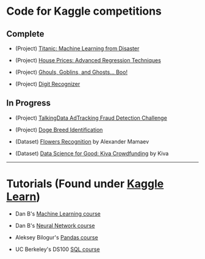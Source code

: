 # Code for Kaggle competitions

## Complete

- (Project) [Titanic: Machine Learning from Disaster](https://www.kaggle.com/c/titanic)

- (Project) [House Prices: Advanced Regression Techniques](https://www.kaggle.com/c/house-prices-advanced-regression-techniques)

- (Project) [Ghouls, Goblins, and Ghosts... Boo!](https://www.kaggle.com/c/ghouls-goblins-and-ghosts-boo)

- (Project) [Digit Recognizer](https://www.kaggle.com/c/digit-recognizer)

## In Progress

- (Project) [TalkingData AdTracking Fraud Detection Challenge](https://www.kaggle.com/c/talkingdata-adtracking-fraud-detection)

- (Project) [Doge Breed Identification](https://www.kaggle.com/c/dog-breed-identification)

- (Dataset) [Flowers Recognition](https://www.kaggle.com/alxmamaev/flowers-recognition) by Alexander Mamaev

- (Dataset) [Data Science for Good: Kiva Crowdfunding](https://www.kaggle.com/kiva/data-science-for-good-kiva-crowdfunding) by Kiva


----

# Tutorials (Found under [Kaggle Learn](https://www.kaggle.com/learn/overview))

- Dan B's [Machine Learning course](https://www.kaggle.com/learn/machine-learning)

- Dan B's [Neural Network course](https://www.kaggle.com/learn/deep-learning)

- Aleksey Bilogur's [Pandas course](https://www.kaggle.com/learn/pandas)

- UC Berkeley's DS100 [SQL course](https://github.com/DS-100/sp18/blob/master/hw/hw4/hw4.ipynb)
